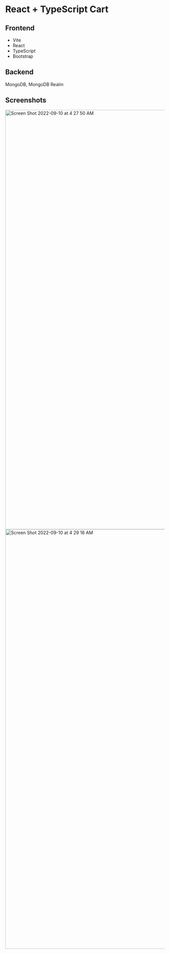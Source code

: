 # React + TypeScript Cart

## Frontend

- Vite
- React
- TypeScript
- Bootstrap

## Backend

MongoDB, MongoDB Realm

## Screenshots

<img width="1326" alt="Screen Shot 2022-09-10 at 4 27 50 AM" src="https://user-images.githubusercontent.com/88843058/189477484-118e1e3d-0ce0-4b1d-8d1b-eb3ea097febe.png">

<img width="1326" alt="Screen Shot 2022-09-10 at 4 29 16 AM" src="https://user-images.githubusercontent.com/88843058/189477517-5dfe4578-be80-44ad-b9d5-207e9b5ad2ee.png">
